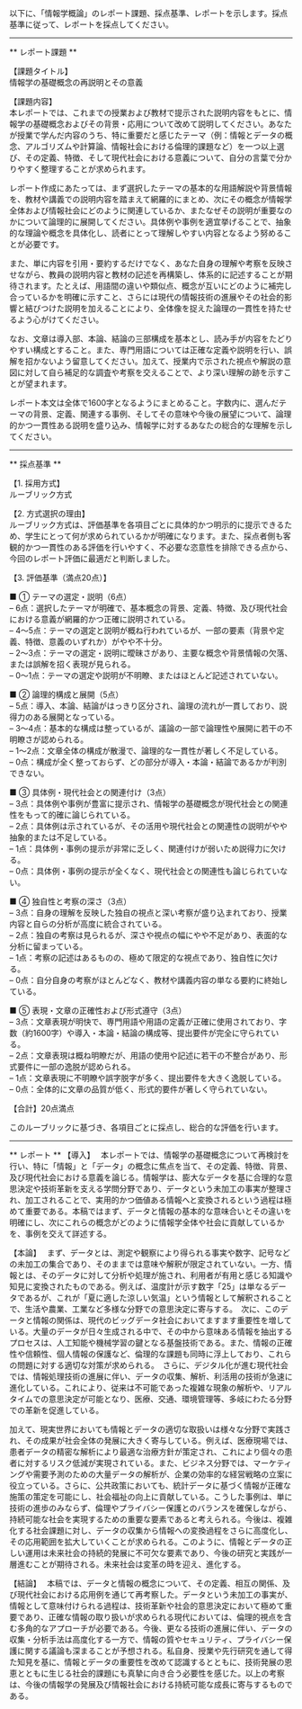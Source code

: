 以下に、「情報学概論」のレポート課題、採点基準、レポートを示します。採点基準に従って、レポートを採点してください。

---------------------------------------
** レポート課題 **

【課題タイトル】  
情報学の基礎概念の再説明とその意義  

【課題内容】  
本レポートでは、これまでの授業および教材で提示された説明内容をもとに、情報学の基礎概念およびその背景・応用について改めて説明してください。あなたが授業で学んだ内容のうち、特に重要だと感じたテーマ（例：情報とデータの概念、アルゴリズムや計算論、情報社会における倫理的課題など）を一つ以上選び、その定義、特徴、そして現代社会における意義について、自分の言葉で分かりやすく整理することが求められます。  

レポート作成にあたっては、まず選択したテーマの基本的な用語解説や背景情報を、教材や講義での説明内容を踏まえて網羅的にまとめ、次にその概念が情報学全体および情報社会にどのように関連しているか、またなぜその説明が重要なのかについて論理的に展開してください。具体例や事例を適宜挙げることで、抽象的な理論や概念を具体化し、読者にとって理解しやすい内容となるよう努めることが必要です。  

また、単に内容を引用・要約するだけでなく、あなた自身の理解や考察を反映させながら、教員の説明内容と教材の記述を再構築し、体系的に記述することが期待されます。たとえば、用語間の違いや類似点、概念が互いにどのように補完し合っているかを明確に示すこと、さらには現代の情報技術の進展やその社会的影響と結びつけた説明を加えることにより、全体像を捉えた論理の一貫性を持たせるよう心がけてください。  

なお、文章は導入部、本論、結論の三部構成を基本とし、読み手が内容をたどりやすい構成とすること。また、専門用語については正確な定義や説明を行い、誤解を招かないよう留意してください。加えて、授業内で示された視点や解説の意図に対して自ら補足的な調査や考察を交えることで、より深い理解の跡を示すことが望まれます。  

レポート本文は全体で1600字となるようにまとめること。字数内に、選んだテーマの背景、定義、関連する事例、そしてその意味や今後の展望について、論理的かつ一貫性ある説明を盛り込み、情報学に対するあなたの総合的な理解を示してください。

---------------------------------------
** 採点基準 **

【1. 採用方式】  
ルーブリック方式

【2. 方式選択の理由】  
ルーブリック方式は、評価基準を各項目ごとに具体的かつ明示的に提示できるため、学生にとって何が求められているかが明確になります。また、採点者側も客観的かつ一貫性のある評価を行いやすく、不必要な恣意性を排除できる点から、今回のレポート評価に最適だと判断しました。

【3. 評価基準（満点20点）】  

■ ① テーマの選定・説明（6点）  
– 6点：選択したテーマが明確で、基本概念の背景、定義、特徴、及び現代社会における意義が網羅的かつ正確に説明されている。  
– 4～5点：テーマの選定と説明が概ね行われているが、一部の要素（背景や定義、特徴、意義のいずれか）がやや不十分。  
– 2～3点：テーマの選定・説明に曖昧さがあり、主要な概念や背景情報の欠落、または誤解を招く表現が見られる。  
– 0～1点：テーマの選定や説明が不明瞭、またはほとんど記述されていない。

■ ② 論理的構成と展開（5点）  
– 5点：導入、本論、結論がはっきり区分され、論理の流れが一貫しており、説得力のある展開となっている。  
– 3～4点：基本的な構成は整っているが、議論の一部で論理性や展開に若干の不明瞭さが認められる。  
– 1～2点：文章全体の構成が散漫で、論理的な一貫性が著しく不足している。  
– 0点：構成が全く整っておらず、どの部分が導入・本論・結論であるかが判別できない。

■ ③ 具体例・現代社会との関連付け（3点）  
– 3点：具体例や事例が豊富に提示され、情報学の基礎概念が現代社会との関連性をもって的確に論じられている。  
– 2点：具体例は示されているが、その活用や現代社会との関連性の説明がやや抽象的または不足している。  
– 1点：具体例・事例の提示が非常に乏しく、関連付けが弱いため説得力に欠ける。  
– 0点：具体例・事例の提示が全くなく、現代社会との関連性も論じられていない。

■ ④ 独自性と考察の深さ（3点）  
– 3点：自身の理解を反映した独自の視点と深い考察が盛り込まれており、授業内容と自らの分析が高度に統合されている。  
– 2点：独自の考察は見られるが、深さや視点の幅にやや不足があり、表面的な分析に留まっている。  
– 1点：考察の記述はあるものの、極めて限定的な視点であり、独自性に欠ける。  
– 0点：自分自身の考察がほとんどなく、教材や講義内容の単なる要約に終始している。

■ ⑤ 表現・文章の正確性および形式遵守（3点）  
– 3点：文章表現が明快で、専門用語や用語の定義が正確に使用されており、字数（約1600字）や導入・本論・結論の構成等、提出要件が完全に守られている。  
– 2点：文章表現は概ね明瞭だが、用語の使用や記述に若干の不整合があり、形式要件に一部の逸脱が認められる。  
– 1点：文章表現に不明瞭や誤字脱字が多く、提出要件を大きく逸脱している。  
– 0点：全体的に文章の品質が低く、形式的要件が著しく守られていない。

【合計】20点満点

このルーブリックに基づき、各項目ごとに採点し、総合的な評価を行います。

---------------------------------------
** レポート **
【導入】　
本レポートでは、情報学の基礎概念について再検討を行い、特に「情報」と「データ」の概念に焦点を当て、その定義、特徴、背景、及び現代社会における意義を論じる。情報学は、膨大なデータを基に合理的な意思決定や技術革新を支える学問分野であり、データという未加工の事実が整理され、加工されることで、実用的かつ価値ある情報へと変換されるという過程は極めて重要である。本稿ではまず、データと情報の基本的な意味合いとその違いを明確にし、次にこれらの概念がどのように情報学全体や社会に貢献しているかを、事例を交えて詳述する。

【本論】　
まず、データとは、測定や観察により得られる事実や数字、記号などの未加工の集合であり、そのままでは意味や解釈が限定されていない。一方、情報とは、そのデータに対して分析や処理が施され、利用者が有用と感じる知識や知見に変換されたものである。例えば、温度計が示す数字「25」は単なるデータであるが、これが「夏に適した涼しい気温」という情報として解釈されることで、生活や農業、工業など多様な分野での意思決定に寄与する。　次に、このデータと情報の関係は、現代のビッグデータ社会においてますます重要性を増している。大量のデータが日々生成される中で、その中から意味ある情報を抽出するプロセスは、人工知能や機械学習の鍵となる基盤技術である。また、情報の正確性や信頼性、個人情報の保護など、倫理的な課題も同時に浮上しており、これらの問題に対する適切な対策が求められる。　さらに、デジタル化が進む現代社会では、情報処理技術の進展に伴い、データの収集、解析、利活用の技術が急速に進化している。これにより、従来は不可能であった複雑な現象の解析や、リアルタイムでの意思決定が可能となり、医療、交通、環境管理等、多岐にわたる分野での革新を促進している。

加えて、現実世界においても情報とデータの適切な取扱いは様々な分野で実践され、その成果が社会全体の発展に大きく寄与している。例えば、医療現場では、患者データの精密な解析により最適な治療方針が策定され、これにより個々の患者に対するリスク低減が実現されている。また、ビジネス分野では、マーケティングや需要予測のための大量データの解析が、企業の効率的な経営戦略の立案に役立っている。さらに、公共政策においても、統計データに基づく情報が正確な施策の策定を可能にし、社会福祉の向上に貢献している。こうした事例は、単に技術の進歩のみならず、倫理やプライバシー保護とのバランスを確保しながら、持続可能な社会を実現するための重要な要素であると考えられる。今後は、複雑化する社会課題に対し、データの収集から情報への変換過程をさらに高度化し、その応用範囲を拡大していくことが求められる。このように、情報とデータの正しい運用は未来社会の持続的発展に不可欠な要素であり、今後の研究と実践が一層進むことが期待される。未来社会は変革の時を迎え、進化する。

【結論】　
本稿では、データと情報の概念について、その定義、相互の関係、及び現代社会における応用例を通じて再考察した。データという未加工の事実が、情報として意味付けられる過程は、技術革新や社会的意思決定において極めて重要であり、正確な情報の取り扱いが求められる現代においては、倫理的視点を含む多角的なアプローチが必要である。今後、更なる技術の進展に伴い、データの収集・分析手法は高度化する一方で、情報の質やセキュリティ、プライバシー保護に関する議論も深まることが予想される。私自身、授業や先行研究を通して得た知見を基に、情報とデータの重要性を改めて認識するとともに、技術発展の恩恵とともに生じる社会的課題にも真摯に向き合う必要性を感じた。以上の考察は、今後の情報学の発展及び情報社会における持続可能な成長に寄与するものである。

